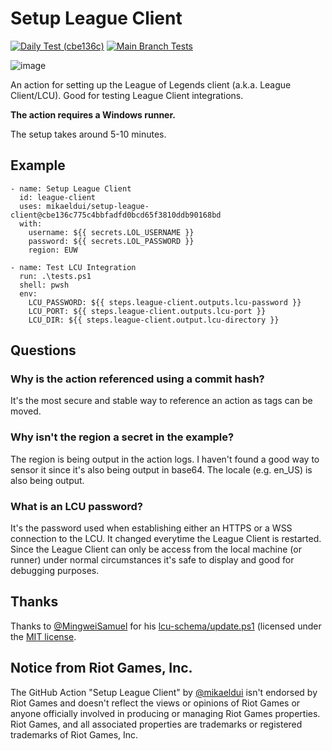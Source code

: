 # Setup League Client
[![Daily Test (cbe136c)](https://github.com/mikaeldui/setup-league-client/actions/workflows/daily-test.cbe136c.yml/badge.svg)](https://github.com/mikaeldui/setup-league-client/actions/workflows/daily-test.cbe136c.yml)
[![Main Branch Tests](https://github.com/mikaeldui/setup-league-client/actions/workflows/main.yml/badge.svg)](https://github.com/mikaeldui/setup-league-client/actions/workflows/main.yml)

![image](https://user-images.githubusercontent.com/3706841/149665686-368d3e10-f5cb-4459-8647-0a2021394027.png)

An action for setting up the League of Legends client (a.k.a. League Client/LCU). Good for testing League Client integrations.

**The action requires a Windows runner.**

The setup takes around 5-10 minutes.

## Example

    - name: Setup League Client
      id: league-client
      uses: mikaeldui/setup-league-client@cbe136c775c4bbfadfd0bcd65f3810ddb90168bd
      with:
        username: ${{ secrets.LOL_USERNAME }}
        password: ${{ secrets.LOL_PASSWORD }}
        region: EUW
        
    - name: Test LCU Integration
      run: .\tests.ps1
      shell: pwsh
      env:
        LCU_PASSWORD: ${{ steps.league-client.outputs.lcu-password }}
        LCU_PORT: ${{ steps.league-client.outputs.lcu-port }}
        LCU_DIR: ${{ steps.league-client.output.lcu-directory }}
        
## Questions

### Why is the action referenced using a commit hash?
It's the most secure and stable way to reference an action as tags can be moved.

### Why isn't the region a secret in the example?
The region is being output in the action logs. I haven't found a good way to sensor it since it's also being output in base64. The locale (e.g. en_US) is also being output.

### What is an LCU password?
It's the password used when establishing either an HTTPS or a WSS connection to the LCU. It changed everytime the League Client is restarted. Since the League Client can only be access from the local machine (or runner) under normal circumstances it's safe to display and good for debugging purposes.

## Thanks

Thanks to [@MingweiSamuel](https://github.com/MingweiSamuel) for his [lcu-schema/update.ps1](https://github.com/MingweiSamuel/lcu-schema/blob/a309d795ddf0eba093cb6a6f54ffa9238e947f3a/update.ps1) (licensed under the [MIT license](https://github.com/MingweiSamuel/lcu-schema/blob/a309d795ddf0eba093cb6a6f54ffa9238e947f3a/LICENSE).

## Notice from Riot Games, Inc.
The GitHub Action "Setup League Client" by [@mikaeldui](https://github.com/mikaeldui) isn't endorsed by Riot Games and doesn't reflect the views or opinions of Riot Games or anyone officially involved in producing or managing Riot Games properties. Riot Games, and all associated properties are trademarks or registered trademarks of Riot Games, Inc.
